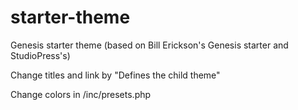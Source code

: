 # starter-theme
Genesis starter theme (based on Bill Erickson's Genesis starter and StudioPress's)

Change titles and link by "Defines the child theme"

Change colors in /inc/presets.php